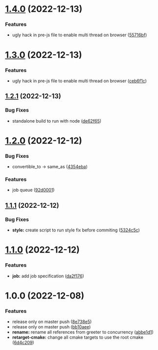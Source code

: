 # [1.4.0](https://github.com/InfiniBrains/concurrency/compare/v1.3.0...v1.4.0) (2022-12-13)


### Features

* ugly hack in pre-js file to enable multi thread on browser ([55716bf](https://github.com/InfiniBrains/concurrency/commit/55716bf79e32eff7f0f7e156f43412a542b00770))

# [1.3.0](https://github.com/InfiniBrains/concurrency/compare/v1.2.1...v1.3.0) (2022-12-13)


### Features

* ugly hack in pre-js file to enable multi thread on browser ([ceb6f1c](https://github.com/InfiniBrains/concurrency/commit/ceb6f1c19e6b1bd277df87a099b7eaa4ddfc59b8))

## [1.2.1](https://github.com/InfiniBrains/concurrency/compare/v1.2.0...v1.2.1) (2022-12-13)


### Bug Fixes

* standalone build to run with node ([de62f65](https://github.com/InfiniBrains/concurrency/commit/de62f657c366112318590fc9e22d4baf424ab9b8))

# [1.2.0](https://github.com/InfiniBrains/concurrency/compare/v1.1.1...v1.2.0) (2022-12-12)


### Bug Fixes

* convertible_to -> same_as ([4354eba](https://github.com/InfiniBrains/concurrency/commit/4354eba484e6c36410d1793d052a5a07542a706d))


### Features

* job queue ([92d0001](https://github.com/InfiniBrains/concurrency/commit/92d00013a14471b1772a2d1e1a1bcb147fe70240))

## [1.1.1](https://github.com/InfiniBrains/concurrency/compare/v1.1.0...v1.1.1) (2022-12-12)


### Bug Fixes

* **style:** create script to run style fix before commiting ([5324c5c](https://github.com/InfiniBrains/concurrency/commit/5324c5c5a24c79e4659ee698506cfa11deb8e142))

# [1.1.0](https://github.com/InfiniBrains/concurrency/compare/v1.0.0...v1.1.0) (2022-12-12)


### Features

* **job:** add job specification ([da2f176](https://github.com/InfiniBrains/concurrency/commit/da2f176fab50d24cc99f3f1d5d65fd7f0ce82687))

# 1.0.0 (2022-12-08)


### Features

* release only on master push ([8e738e5](https://github.com/InfiniBrains/concurrency/commit/8e738e5d6497838d66032bb97057871b77934f25))
* release only on master push ([bb10aee](https://github.com/InfiniBrains/concurrency/commit/bb10aeeb3e7950753a8ba1c30d3c213df16d1689))
* **rename:** rename all references from greeter to concurrency ([abbe1d1](https://github.com/InfiniBrains/concurrency/commit/abbe1d145cd552391bde3ac6f7f7e76f8cc89315))
* **retarget-cmake:** change all cmake targets to use the root cmake ([6d4c209](https://github.com/InfiniBrains/concurrency/commit/6d4c2092787c69efb4a3f7ab5465f4b3c7aae51c))
